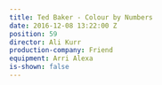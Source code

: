 ```yaml
---
title: Ted Baker - Colour by Numbers
date: 2016-12-08 13:22:00 Z
position: 59
director: Ali Kurr
production-company: Friend
equipment: Arri Alexa
is-shown: false
---
```



